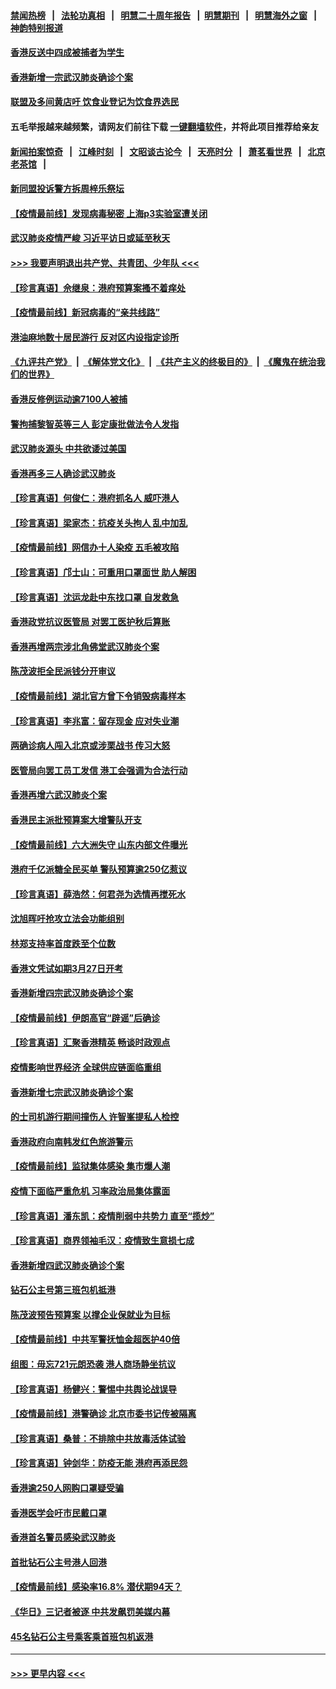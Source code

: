 #### [禁闻热榜](热点新闻.md?=0)  &nbsp;&nbsp;|&nbsp;&nbsp; [法轮功真相](https://github.com/gfw-breaker/truth/blob/master/README.md?=0) &nbsp;&nbsp;|&nbsp;&nbsp; [明慧二十周年报告](https://github.com/gfw-breaker/mh-reports/blob/master/README.md?=0) &nbsp;&nbsp;|&nbsp;&nbsp;[明慧期刊](https://github.com/gfw-breaker/mh-qikan) &nbsp;&nbsp;|&nbsp;&nbsp; [明慧海外之窗](https://github.com/gfw-breaker/mh-news/blob/master/README.md?=0) &nbsp;&nbsp;|&nbsp;&nbsp; [神韵特别报道](https://github.com/gfw-breaker/mh-news/blob/master/shenyun.md?=0)
#### [香港反送中四成被捕者为学生](../pages/nsc415/n11910730.md?t=03031331) 
#### [香港新增一宗武汉肺炎确诊个案](../pages/nsc415/n11910724.md?t=03031331) 
#### [联盟及多间黄店吁 饮食业登记为饮食界选民](../pages/nsc415/n11910718.md?t=03031331) 
#### 五毛举报越来越频繁，请网友们前往下载 [一键翻墙软件](https://github.com/gfw-breaker/ssr-accounts)，并将此项目推荐给亲友
#### [新闻拍案惊奇](https://github.com/gfw-breaker/banned-news/blob/master/pages/link4.md) &nbsp;&nbsp;|&nbsp;&nbsp; [江峰时刻](https://github.com/gfw-breaker/banned-news/blob/master/pages/link4.md) &nbsp;&nbsp;|&nbsp;&nbsp; [文昭谈古论今](https://github.com/gfw-breaker/banned-news/blob/master/pages/link4.md) &nbsp;&nbsp;|&nbsp;&nbsp; [天亮时分](https://github.com/gfw-breaker/banned-news/blob/master/pages/link4.md) &nbsp;&nbsp;|&nbsp;&nbsp; [萧茗看世界](https://github.com/gfw-breaker/banned-news/blob/master/pages/link4.md) &nbsp;&nbsp;|&nbsp;&nbsp; [北京老茶馆](https://github.com/gfw-breaker/banned-news/blob/master/pages/link4.md) &nbsp;&nbsp;|&nbsp;&nbsp; 
#### [新同盟投诉警方拆周梓乐祭坛](../pages/nsc415/n11910707.md?t=03031331) 
#### [【疫情最前线】发现病毒秘密 上海p3实验室遭关闭](../pages/nsc415/n11910640.md?t=03031331) 
#### [武汉肺炎疫情严峻 习近平访日或延至秋天](../pages/nsc415/n11910570.md?t=03031331) 
#### [>>> 我要声明退出共产党、共青团、少年队 <<<](https://github.com/begood0513/goodnews/blob/master/quit/letter.md) 
#### [【珍言真语】佘继泉：港府预算案搔不着痒处](../pages/nsc415/n11910011.md?t=03031331) 
#### [【疫情最前线】新冠病毒的“亲共线路”](../pages/nsc415/n11907734.md?t=03031331) 
#### [港油麻地数十居民游行 反对区内设指定诊所](../pages/nsc415/n11907900.md?t=03031331) 
#### [《九评共产党》](https://github.com/begood0513/9ping.md/blob/master/README.md) &nbsp;|&nbsp; [《解体党文化》](../../../../jtdwh.md/blob/master/README.md)  &nbsp;|&nbsp; [《共产主义的终极目的》](../../../../gczydzjmd.md/blob/master/README.md) &nbsp;|&nbsp; [《魔鬼在统治我们的世界》](../../../../mgztzwmdsj.md/blob/master/README.md) 
#### [香港反修例运动逾7100人被捕](../pages/nsc415/n11907922.md?t=03031331) 
#### [警拘捕黎智英等三人 彭定康批做法令人发指](../pages/nsc415/n11907905.md?t=03031331) 
#### [武汉肺炎源头 中共欲诿过美国](../pages/nsc415/n11907665.md?t=03031331) 
#### [香港再多三人确诊武汉肺炎](../pages/nsc415/n11907846.md?t=03031331) 
#### [【珍言真语】何俊仁：港府抓名人 威吓港人](../pages/nsc415/n11907561.md?t=03031331) 
#### [【珍言真语】梁家杰：抗疫关头拘人 乱中加乱](../pages/nsc415/n11907444.md?t=03031331) 
#### [【疫情最前线】网信办十人染疫 五毛被攻陷](../pages/nsc415/n11903757.md?t=03031331) 
#### [【珍言真语】邝士山：可重用口罩面世 助人解困](../pages/nsc415/n11903875.md?t=03031331) 
#### [【珍言真语】沈运龙赴中东找口罩 自发救急](../pages/nsc415/n11903291.md?t=03031331) 
#### [香港政党抗议医管局 对罢工医护秋后算账](../pages/nsc415/n11901746.md?t=03031331) 
#### [香港再增两宗涉北角佛堂武汉肺炎个案](../pages/nsc415/n11901737.md?t=03031331) 
#### [陈茂波拒全民派钱分开审议](../pages/nsc415/n11901672.md?t=03031331) 
#### [【疫情最前线】湖北官方曾下令销毁病毒样本](../pages/nsc415/n11901518.md?t=03031331) 
#### [【珍言真语】李兆富：留存现金 应对失业潮](../pages/nsc415/n11901448.md?t=03031331) 
#### [两确诊病人闯入北京或涉栗战书 传习大怒](../pages/nsc415/n11901180.md?t=03031331) 
#### [医管局向罢工员工发信 港工会强调为合法行动](../pages/nsc415/n11898870.md?t=03031331) 
#### [香港再增六武汉肺炎个案](../pages/nsc415/n11898843.md?t=03031331) 
#### [香港民主派批预算案大增警队开支](../pages/nsc415/n11898813.md?t=03031331) 
#### [【疫情最前线】六大洲失守 山东内部文件曝光](../pages/nsc415/n11898455.md?t=03031331) 
#### [港府千亿派糖全民买单 警队预算逾250亿惹议](../pages/nsc415/n11898608.md?t=03031331) 
#### [【珍言真语】薛浩然：何君尧为选情再搅死水](../pages/nsc415/n11898269.md?t=03031331) 
#### [沈旭晖吁抢攻立法会功能组别](../pages/nsc415/n11896084.md?t=03031331) 
#### [林郑支持率首度跌至个位数](../pages/nsc415/n11896058.md?t=03031331) 
#### [香港文凭试如期3月27日开考](../pages/nsc415/n11896055.md?t=03031331) 
#### [香港新增四宗武汉肺炎确诊个案](../pages/nsc415/n11896040.md?t=03031331) 
#### [【疫情最前线】伊朗高官“辟谣”后确诊](../pages/nsc415/n11895902.md?t=03031331) 
#### [【珍言真语】汇聚香港精英 畅谈时政观点](../pages/nsc415/n11895733.md?t=03031331) 
#### [疫情影响世界经济 全球供应链面临重组](../pages/nsc415/n11895634.md?t=03031331) 
#### [香港新增七宗武汉肺炎确诊个案](../pages/nsc415/n11893498.md?t=03031331) 
#### [的士司机游行期间撞伤人 许智峯提私人检控](../pages/nsc415/n11893483.md?t=03031331) 
#### [香港政府向南韩发红色旅游警示](../pages/nsc415/n11893398.md?t=03031331) 
#### [【疫情最前线】监狱集体感染 集市爆人潮](../pages/nsc415/n11893181.md?t=03031331) 
#### [疫情下面临严重危机  习率政治局集体露面](../pages/nsc415/n11893305.md?t=03031331) 
#### [【珍言真语】潘东凯：疫情削弱中共势力 直至“揽炒”](../pages/nsc415/n11892866.md?t=03031331) 
#### [【珍言真语】商界领袖毛汉：疫情致生意损七成](../pages/nsc415/n11890348.md?t=03031331) 
#### [香港新增四武汉肺炎确诊个案](../pages/nsc415/n11890610.md?t=03031331) 
#### [钻石公主号第三班包机抵港](../pages/nsc415/n11890645.md?t=03031331) 
#### [陈茂波预告预算案 以撑企业保就业为目标](../pages/nsc415/n11890574.md?t=03031331) 
#### [【疫情最前线】中共军警抚恤金超医护40倍](../pages/nsc415/n11890458.md?t=03031331) 
#### [组图：毋忘721元朗恐袭 港人商场静坐抗议](../pages/nsc415/n11876882.md?t=03031331) 
#### [【珍言真语】杨健兴：警惕中共舆论战误导](../pages/nsc415/n11888131.md?t=03031331) 
#### [【疫情最前线】港警确诊 北京市委书记传被隔离](../pages/nsc415/n11886872.md?t=03031331) 
#### [【珍言真语】桑普：不排除中共放毒活体试验](../pages/nsc415/n11886832.md?t=03031331) 
#### [【珍言真语】钟剑华：防疫无能 港府再添民怨](../pages/nsc415/n11884504.md?t=03031331) 
#### [香港逾250人网购口罩疑受骗](../pages/nsc415/n11884388.md?t=03031331) 
#### [香港医学会吁市民戴口罩](../pages/nsc415/n11884367.md?t=03031331) 
#### [香港首名警员感染武汉肺炎](../pages/nsc415/n11884357.md?t=03031331) 
#### [首批钻石公主号港人回港](../pages/nsc415/n11884333.md?t=03031331) 
#### [【疫情最前线】感染率16.8% 潜伏期94天？](../pages/nsc415/n11884256.md?t=03031331) 
#### [《华日》三记者被逐 中共发飙罚美媒内幕](../pages/nsc415/n11884184.md?t=03031331) 
#### [45名钻石公主号乘客乘首班包机返港](../pages/nsc415/n11881770.md?t=03031331) 

----
#### [ >>> 更早内容 <<< ](../indexes/nsc415-earlier.md)
